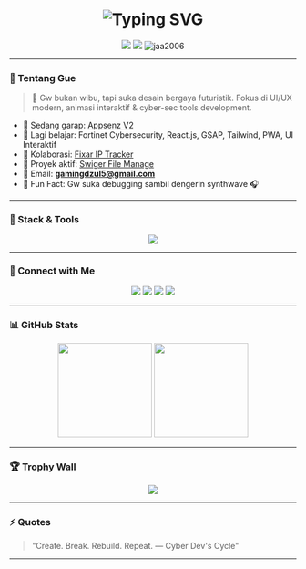 <h1 align="center">
  <img src="https://readme-typing-svg.demolab.com?font=Orbitron&size=28&duration=3000&pause=1000&color=00F0FF&center=true&vCenter=true&width=435&lines=Hey%2C+I'm+Zulfikar+Sandira;Front-End+Developer+%26+Cyber+Enthusiast;UI%2FUX+Designer+%7C+React+%7C+GSAP+Wizard" alt="Typing SVG" />
</h1>

<p align="center">
  <img src="https://img.shields.io/badge/GitHub-FIXCODE-%2300f0ff?style=for-the-badge&logo=github&logoColor=white" />
  <img src="https://img.shields.io/badge/Cyberpunk-Dev-%23ff00cc?style=for-the-badge" />
  <img src="https://komarev.com/ghpvc/?username=jaa2006&label=Profile+Views&color=00f0ff&style=flat-square" alt="jaa2006" />
</p>

---

### 🧠 Tentang Gue
> 🔮 Gw bukan wibu, tapi suka desain bergaya futuristik. Fokus di UI/UX modern, animasi interaktif & cyber-sec tools development.

- 🔧 Sedang garap: [Appsenz V2](https://github.com/jaa2006/Appsenz-V2)
- 🧠 Lagi belajar: Fortinet Cybersecurity, React.js, GSAP, Tailwind, PWA, UI Interaktif
- 👾 Kolaborasi: [Fixar IP Tracker](https://github.com/jaa2006/Fixar-IP-Tracker)
- 💼 Proyek aktif: [Swiger File Manage](https://github.com/jaa2006/Swiger-File-Manage)
- 💌 Email: **gamingdzul5@gmail.com**
- 🧩 Fun Fact: Gw suka debugging sambil dengerin synthwave 🎧

---

### 🧰 Stack & Tools
<p align="center">
  <img src="https://skillicons.dev/icons?i=react,vue,ts,js,html,css,tailwind,figma,nodejs,python,java,firebase,mysql,mongodb,linux,nginx,django,opencv,illustrator,arduino" />
</p>

---

### 🔗 Connect with Me
<p align="center">
  <a href="https://linkedin.com/in/zulfikar sandira" target="_blank"><img src="https://img.shields.io/badge/LinkedIn-%230077B5?style=flat&logo=linkedin&logoColor=white"/></a>
  <a href="https://instagram.com/devswigwer" target="_blank"><img src="https://img.shields.io/badge/Instagram-%23ff00cc?style=flat&logo=instagram&logoColor=white"/></a>
  <a href="https://fb.com/fikars" target="_blank"><img src="https://img.shields.io/badge/Facebook-%233b5998?style=flat&logo=facebook&logoColor=white"/></a>
  <a href="https://dev.to/fixcode" target="_blank"><img src="https://img.shields.io/badge/DEV-%23000000?style=flat&logo=dev.to&logoColor=white"/></a>
</p>

---

### 📊 GitHub Stats
<p align="center">
  <img src="https://github-readme-stats.vercel.app/api?username=jaa2006&theme=radical&show_icons=true&count_private=true&hide_border=true" height="165" />
  <img src="https://github-readme-stats.vercel.app/api/top-langs/?username=jaa2006&layout=compact&theme=radical&hide_border=true" height="165" />
</p>

---

### 🏆 Trophy Wall
<p align="center">
  <img src="https://github-profile-trophy.vercel.app/?username=jaa2006&theme=radical&margin-w=10&no-bg=true&no-frame=true" />
</p>

---

### ⚡ Quotes
> "Create. Break. Rebuild. Repeat. — Cyber Dev's Cycle"

---

